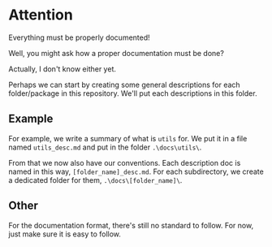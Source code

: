# Attention

Everything must be properly documented!

Well, you might ask how a proper documentation must be done?

Actually, I don't know either yet.

Perhaps we can start by creating some general descriptions for each folder/package in this repository. We'll put each descriptions in this folder.

## Example

For example, we write a summary of what is `utils` for. We put it in a file named `utils_desc.md` and put in the folder `.\docs\utils\`.

From that we now also have our conventions. Each description doc is named in this way, `[folder_name]_desc.md`. For each subdirectory, we create a dedicated folder for them, `.\docs\[folder_name]\`.

## Other

For the documentation format, there's still no standard to follow. For now, just make sure it is easy to follow.
